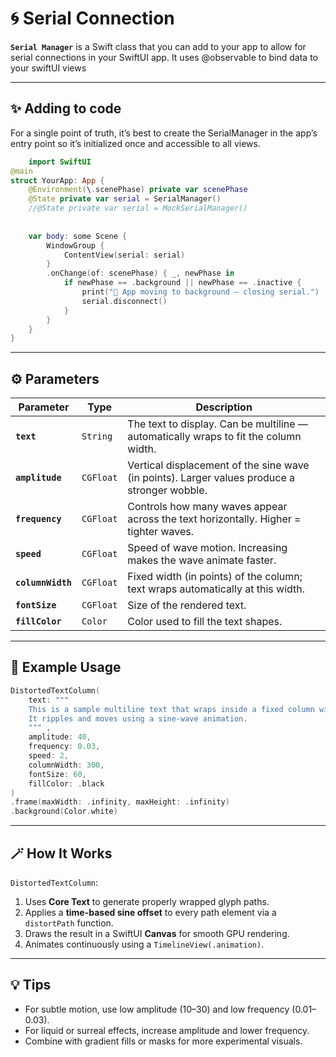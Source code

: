 # 🌀 Serial Connection 

**`Serial Manager`** is a Swift class that you can add to your app to allow for serial connections in your SwiftUI app. It uses @observable to bind data to your swiftUI views


---

## ✨ Adding to code
For a single point of truth, it’s best to create the SerialManager in the app’s entry point so it’s initialized once and accessible to all views.
```swift
    import SwiftUI
@main
struct YourApp: App {
    @Environment(\.scenePhase) private var scenePhase
    @State private var serial = SerialManager()
    //@State private var serial = MockSerialManager()
    
    
    var body: some Scene {
        WindowGroup {
            ContentView(serial: serial)
        }
        .onChange(of: scenePhase) { _, newPhase in
            if newPhase == .background || newPhase == .inactive {
                print("🛑 App moving to background — closing serial.")
                serial.disconnect()
            }
        }
    }
}
```

---

## ⚙️ Parameters

| Parameter | Type | Description |
|------------|------|-------------|
| **`text`** | `String` | The text to display. Can be multiline — automatically wraps to fit the column width. |
| **`amplitude`** | `CGFloat` | Vertical displacement of the sine wave (in points). Larger values produce a stronger wobble. |
| **`frequency`** | `CGFloat` | Controls how many waves appear across the text horizontally. Higher = tighter waves. |
| **`speed`** | `CGFloat` | Speed of wave motion. Increasing makes the wave animate faster. |
| **`columnWidth`** | `CGFloat` | Fixed width (in points) of the column; text wraps automatically at this width. |
| **`fontSize`** | `CGFloat` | Size of the rendered text. |
| **`fillColor`** | `Color` | Color used to fill the text shapes. |

---

## 🧩 Example Usage

```swift
DistortedTextColumn(
    text: """
    This is a sample multiline text that wraps inside a fixed column width.
    It ripples and moves using a sine-wave animation.
    """ ,
    amplitude: 40,
    frequency: 0.03,
    speed: 2,
    columnWidth: 300,
    fontSize: 60,
    fillColor: .black
)
.frame(maxWidth: .infinity, maxHeight: .infinity)
.background(Color.white)
```

---

## 🪄 How It Works
`DistortedTextColumn`:
1. Uses **Core Text** to generate properly wrapped glyph paths.  
2. Applies a **time-based sine offset** to every path element via a `distortPath` function.  
3. Draws the result in a SwiftUI **Canvas** for smooth GPU rendering.  
4. Animates continuously using a `TimelineView(.animation)`.

---

## 💡 Tips
- For subtle motion, use low amplitude (10–30) and low frequency (0.01–0.03).  
- For liquid or surreal effects, increase amplitude and lower frequency.  
- Combine with gradient fills or masks for more experimental visuals.  
